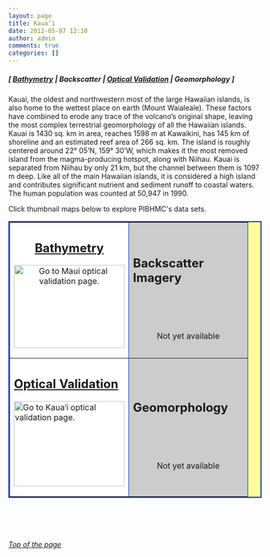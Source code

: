 ```yaml
---
layout: page
title: Kaua‘i
date: 2012-05-07 12:10
author: admin
comments: true
categories: []
---
```

<h5 class="no_margin-top">[ <a href="http://www.soest.hawaii.edu/pibhmc/cms/data-by-location/main-hawaiian-islands/kauai/bathymetry/">Bathymetry</a> | Backscatter | <a href="http://www.soest.hawaii.edu/pibhmc/cms/data-by-location/main-hawaiian-islands/kauai/optical/">Optical Validation</a> | Geomorphology ]</h5>

<p>Kauai, the oldest and northwestern most of the large Hawaiian islands, is also home to the wettest place on earth (Mount Waialeale). These factors have combined to erode any trace of the volcano&#8217;s original shape, leaving the most complex terrestrial geomorphology of all the Hawaiian islands. Kauai is 1430 sq. km in area, reaches 1598 m at Kawaikini, has 145 km of shoreline and an estimated reef area of 266 sq. km. The island is roughly centered around 22° 05&#8217;N, 159° 30&#8217;W, which makes it the most removed island from the magma-producing hotspot, along with Niihau. Kauai is separated from Niihau by only 21 km, but the channel between them is 1097 m deep. Like all of the main Hawaiian islands, it is considered a high island and contributes significant nutrient and sediment runoff to coastal waters. The human population was counted at 50,947 in 1990.</p>

<p>Click thumbnail maps below to explore PIBHMC's data sets.</p>

<table bgcolor="#ffff99" border="2" bordercolor="#0033bd" cellpadding="2" cellspacing="4" width="445">

<tbody>

<tr>

<td align="center" bgcolor="#ffffff" height="200" valign="middle" width="220">

<h2 class="no_margin-top"><a href="http://www.soest.hawaii.edu/pibhmc/cms/data-by-location/main-hawaiian-islands/kauai/bathymetry/">Bathymetry</a></h2>

<p class="no_margin-top"><a href="http://www.soest.hawaii.edu/pibhmc/cms/data-by-location/main-hawaiian-islands/kauai/bathymetry/"><img src="http://www.soest.hawaii.edu/pibhmc/images/HawaiianIslands3d_220.jpg" alt="Go to Maui optical validation page." title="Go to O&#8216;ahu optical validation page." align="middle" border="0" height="165" hspace="0" vspace="0" width="220" /></a></p>

</td>

<td bordercolor="#0066CC" bgcolor="#cccccc" height="200" width="220">

<h2 class="no_margin-top-deadlink">Backscatter Imagery</h2>

<p class="no_margin-top">&nbsp;</p>

<p class="no_margin-top">&nbsp;</p>

<div align="center"><span class="notavail">Not yet available</span></div>

</td>

</tr>

<tr>

<td bgcolor="#ffffff" height="220" valign="middle" width="220">

<h2 class="no_margin-top"><a href="http://www.soest.hawaii.edu/pibhmc/cms/data-by-location/main-hawaiian-islands/kauai/optical/">Optical Validation</a></h2>

<a href="http://www.soest.hawaii.edu/pibhmc/cms/data-by-location/main-hawaiian-islands/kauai/optical/"><img src="http://www.soest.hawaii.edu/pibhmc/MHI_images/kau_toad_220px.jpg" alt="Go to Kaua&#8216;i optical validation page." title="Go to Kaua&#8216;i optical validation page." align="middle" border="0" height="169" hspace="0" vspace="0" width="220" /></a></td>

<td bgcolor="#cccccc" height="220" valign="middle" width="220">

<h2 class="no_margin-top-deadlink">Geomorphology</h2>

<p class="no_margin-top">&nbsp;</p>

<p class="no_margin-top">&nbsp;</p>

<div align="center"><span class="notavail">Not yet available</span></div>

</td>

</tr>

</tbody>

</table>

<p>&nbsp;</p>

<p>&nbsp;</p>

<h6><a href="#top">Top of the page</a></h6>


